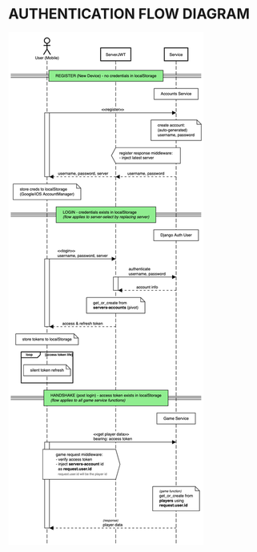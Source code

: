 AUTHENTICATION FLOW DIAGRAM
===========================

![Authentication Flow Diagram](images/authentication_flow.png)